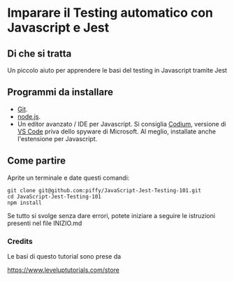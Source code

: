 # Imparare il Testing automatico con Javascript e Jest

## Di che si tratta

Un piccolo aiuto per apprendere le basi del testing in Javascript tramite Jest

## Programmi da installare 

- [Git](https://git-scm.com/book/en/v2/Getting-Started-Installing-Git).
- [node.js](https://nodejs.org/it/download/).
- Un editor avanzato / IDE per Javascript. Si consiglia [Codium](https://vscodium.com/), versione di [VS Code](https://code.visualstudio.com/) priva dello spyware di Microsoft.  Al meglio, installate anche l'estensione per Javascript.


## Come partire

Aprite un terminale e date questi comandi:

```
git clone git@github.com:piffy/JavaScript-Jest-Testing-101.git
cd JavaScript-Jest-Testing-101
npm install
```
Se tutto si svolge senza dare errori, potete iniziare a seguire le istruzioni presenti nel file INIZIO.md


### Credits

Le basi di questo tutorial sono prese da 

https://www.leveluptutorials.com/store

